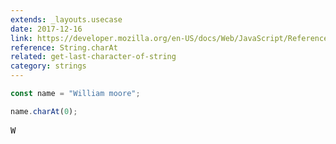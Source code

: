 ```yaml
---
extends: _layouts.usecase
date: 2017-12-16
link: https://developer.mozilla.org/en-US/docs/Web/JavaScript/Reference/Global_Objects/String/charAt
reference: String.charAt
related: get-last-character-of-string
category: strings
---
```


```javascript
const name = "William moore";

name.charAt(0);
```

<pre class="output">W</pre>
